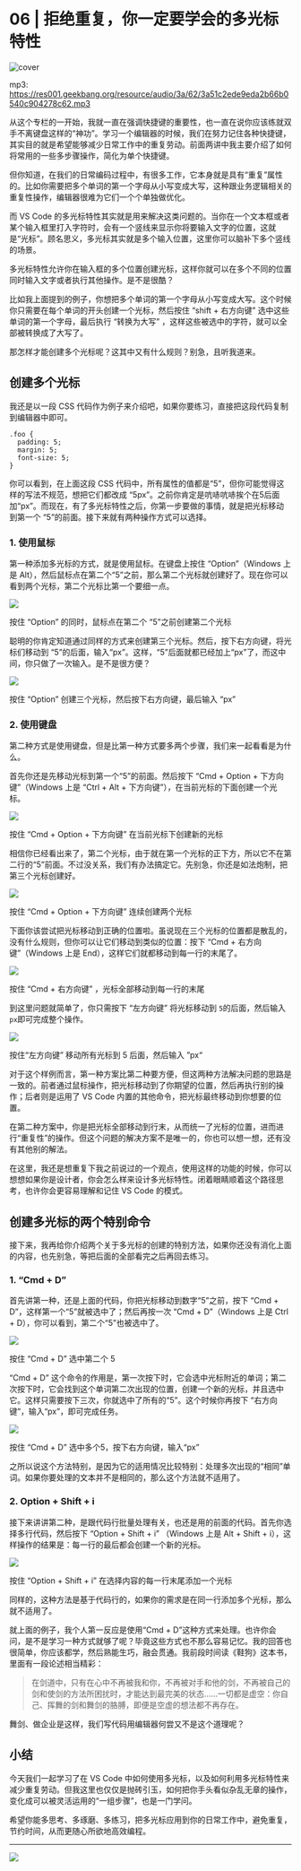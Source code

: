 # 06 | 拒绝重复，你一定要学会的多光标特性

![cover](./static/74584e098ed1fd03f8d60b2291aa9870.jpg)

mp3: https://res001.geekbang.org/resource/audio/3a/62/3a51c2ede9eda2b66b0540c904278c62.mp3

从这个专栏的一开始，我就一直在强调快捷键的重要性，也一直在说你应该练就双手不离键盘这样的“神功”。学习一个编辑器的时候，我们在努力记住各种快捷键，其实目的就是希望能够减少日常工作中的重复劳动。前面两讲中我主要介绍了如何将常用的一些多步骤操作，简化为单个快捷键。

但你知道，在我们的日常编码过程中，有很多工作，它本身就是具有“重复”属性的。比如你需要把多个单词的第一个字母从小写变成大写，这种跟业务逻辑相关的重复性操作，编辑器很难为它们一个个单独做优化。

而 VS Code 的多光标特性其实就是用来解决这类问题的。当你在一个文本框或者某个输入框里打入字符时，会有一个竖线来显示你将要输入文字的位置，这就是“光标”。顾名思义，多光标其实就是多个输入位置，这里你可以脑补下多个竖线的场景。

多光标特性允许你在输入框的多个位置创建光标，这样你就可以在多个不同的位置同时输入文字或者执行其他操作。是不是很酷？

比如我上面提到的例子，你想把多个单词的第一个字母从小写变成大写。这个时候你只需要在每个单词的开头创建一个光标，然后按住 “shift + 右方向键” 选中这些单词的第一个字母，最后执行 “转换为大写” ，这样这些被选中的字符，就可以全部被转换成了大写了。

那怎样才能创建多个光标呢？这其中又有什么规则？别急，且听我道来。

创建多个光标
------

我还是以一段 CSS 代码作为例子来介绍吧，如果你要练习，直接把这段代码复制到编辑器中即可。

    .foo {
      padding: 5;
      margin: 5;
      font-size: 5;
    }
    

你可以看到，在上面这段 CSS 代码中，所有属性的值都是“5”，但你可能觉得这样的写法不规范，想把它们都改成 “5px”。之前你肯定是吭哧吭哧挨个在5后面加“px”。而现在，有了多光标特性之后，你第一步要做的事情，就是把光标移动到第一个 “5”的前面。接下来就有两种操作方式可以选择。

### 1\. 使用鼠标

第一种添加多光标的方式，就是使用鼠标。在键盘上按住 “Option”（Windows 上是 Alt），然后鼠标点在第二个“5”之前，那么第二个光标就创建好了。现在你可以看到两个光标，第二个光标比第一个要细一点。

![](./static/5156a1d36a8f5d307054c37a0195afa5.png)

按住 “Option” 的同时，鼠标点在第二个 “5”之前创建第二个光标

聪明的你肯定知道通过同样的方式来创建第三个光标。然后，按下右方向键，将光标们移动到 “5”的后面，输入“px”。这样，“5”后面就都已经加上“px”了，而这中间，你只做了一次输入。是不是很方便？

![](https://static001.geekbang.org/resource/image/6e/f1/6e457c792615747787352aa92e6ae8f1.gif)

按住 “Option” 创建三个光标，然后按下右方向键，最后输入 “px”

### 2\. 使用键盘

第二种方式是使用键盘，但是比第一种方式要多两个步骤，我们来一起看看是为什么。

首先你还是先移动光标到第一个“5”的前面。然后按下 “Cmd + Option + 下方向键”（Windows 上是 “Ctrl + Alt + 下方向键”），在当前光标的下面创建一个光标。

![](./static/7c062f1cd81cce2fcc17af62e0ab8e7d.png)

按住 “Cmd + Option + 下方向键” 在当前光标下创建新的光标

相信你已经看出来了，第二个光标，由于就在第一个光标的正下方，所以它不在第二行的“5”前面。不过没关系，我们有办法搞定它。先别急，你还是如法炮制，把第三个光标创建好。

![](./static/7938aeb10e2d18a5df73029232d7879f.png)

按住 “Cmd + Option + 下方向键” 连续创建两个光标

下面你该尝试把光标移动到正确的位置啦。虽说现在三个光标的位置都是散乱的，没有什么规则，但你可以让它们移动到类似的位置：按下 “Cmd + 右方向键”（Windows 上是 End），这样它们就都移动到每一行的末尾了。

![](./static/353a6efd4d436f8eb24689188c638e96.png)

按住 “Cmd + 右方向键” ，光标全部移动到每一行的末尾

到这里问题就简单了，你只需按下 “左方向键” 将光标移动到 `5`的后面，然后输入 `px`即可完成整个操作。

![](https://static001.geekbang.org/resource/image/7d/20/7dd1f9b493398f96a52796cc65be1b20.gif)

按住“左方向键” 移动所有光标到 5 后面，然后输入 ”px“

对于这个样例而言，第一种方案比第二种要方便，但这两种方法解决问题的思路是一致的。前者通过鼠标操作，把光标移动到了你期望的位置，然后再执行别的操作；后者则是运用了 VS Code 内置的其他命令，把光标最终移动到你想要的位置。

在第二种方案中，你是把光标全部移动到行末，从而统一了光标的位置，进而进行“重复性”的操作。但这个问题的解决方案不是唯一的，你也可以想一想，还有没有其他别的解法。

在这里，我还是想重复下我之前说过的一个观点，使用这样的功能的时候，你可以想想如果你是设计者，你会怎么样来设计多光标特性。闭着眼睛顺着这个路径思考，也许你会更容易理解和记住 VS Code 的模式。

创建多光标的两个特别命令
------------

接下来，我再给你介绍两个关于多光标的创建的特别方法，如果你还没有消化上面的内容，也先别急，等把后面的全部看完之后再回去练习。

### 1\. “Cmd + D”

首先讲第一种，还是上面的代码，你把光标移动到数字“5”之前，按下 “Cmd + D”，这样第一个“5”就被选中了；然后再按一次 “Cmd + D”（Windows 上是 Ctrl + D），你可以看到，第二个“5”也被选中了。

![](https://static001.geekbang.org/resource/image/43/79/4389104df43a09305e428e3f28f49879.gif)

按住 “Cmd + D” 选中第二个 5

“Cmd + D” 这个命令的作用是，第一次按下时，它会选中光标附近的单词；第二次按下时，它会找到这个单词第二次出现的位置，创建一个新的光标，并且选中它。这样只需要按下三次，你就选中了所有的“5”。这个时候你再按下 “右方向键”，输入“px”，即可完成任务。

![](https://static001.geekbang.org/resource/image/f9/dc/f9fad080c241bfdf6e42acc806c530dc.gif)

按住 “Cmd + D” 选中多个5，按下右方向键，输入“px”

之所以说这个方法特别，是因为它的适用情况比较特别：处理多次出现的“相同”单词。如果你要处理的文本并不是相同的，那么这个方法就不适用了。

### 2\. Option + Shift + i

接下来讲讲第二种，是跟代码行批量处理有关，也还是用的前面的代码。首先你选择多行代码，然后按下 “Option + Shift + i” （Windows 上是 Alt + Shift + i），这样操作的结果是：每一行的最后都会创建一个新的光标。

![](https://static001.geekbang.org/resource/image/81/18/813d810111731d90b366429757578018.gif)

按住 “Option + Shift + i” 在选择内容的每一行末尾添加一个光标

同样的，这种方法是基于代码行的，如果你的需求是在同一行添加多个光标，那么就不适用了。

就上面的例子，我个人第一反应是使用“Cmd + D”这种方式来处理。也许你会问，是不是学习一种方式就够了呢？毕竟这些方式也不那么容易记忆。我的回答也很简单，你应该都学，然后熟能生巧，融会贯通。我前段时间读《鞋狗》这本书，里面有一段论述相当精彩：

> 在剑道中，只有在心中不再被我和你，不再被对手和他的剑，不再被自己的剑和使剑的方法所困扰时，才能达到最完美的状态……一切都是虚空：你自己、挥舞的剑和舞剑的胳膊，即便是空虚的想法都不再存在。

舞剑、做企业是这样，我们写代码用编辑器何尝又不是这个道理呢？

小结
--

今天我们一起学习了在 VS Code 中如何使用多光标，以及如何利用多光标特性来减少重复劳动。但我这里也仅仅是抛砖引玉，如何把你手头看似杂乱无章的操作，变化成可以被灵活运用的“一组步骤”，也是一门学问。

希望你能多思考、多琢磨、多练习，把多光标应用到你的日常工作中，避免重复，节约时间，从而更随心所欲地高效编程。

* * *

![](./static/92862660523add24b3168f22954fa506.jpg)
